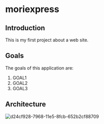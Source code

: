 # moriexpress

## Introduction

  This is my first project about a web site.
  
## Goals

  The goals of this application are:
  1. GOAL1
  2. GOAL2
  3. GOAL3

## Architecture
![d24cf928-7968-11e5-8fcb-652b2cf88709](https://cloud.githubusercontent.com/assets/15092207/10693568/c6bb7772-79a1-11e5-88fc-f5f2f4917d09.png)

